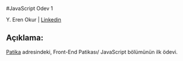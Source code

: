 #JavaScript Odev 1

Y. Eren Okur
| [Linkedin](https://www.linkedin.com/in/eren0kur/)

## Açıklama:

[Patika](https://www.patika.dev/) adresindeki, Front-End Patikası/ JavaScript bölümünün ilk ödevi.
